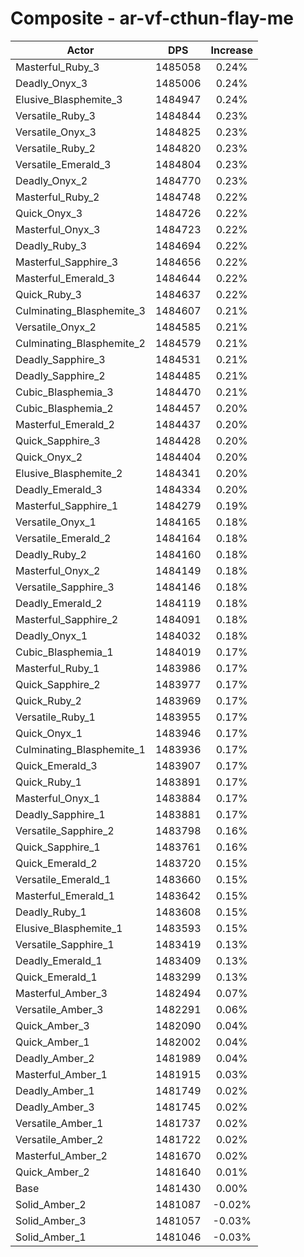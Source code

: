 # Composite - ar-vf-cthun-flay-me
| Actor | DPS | Increase |
|---|:---:|:---:|
|Masterful_Ruby_3|1485058|0.24%|
|Deadly_Onyx_3|1485006|0.24%|
|Elusive_Blasphemite_3|1484947|0.24%|
|Versatile_Ruby_3|1484844|0.23%|
|Versatile_Onyx_3|1484825|0.23%|
|Versatile_Ruby_2|1484820|0.23%|
|Versatile_Emerald_3|1484804|0.23%|
|Deadly_Onyx_2|1484770|0.23%|
|Masterful_Ruby_2|1484748|0.22%|
|Quick_Onyx_3|1484726|0.22%|
|Masterful_Onyx_3|1484723|0.22%|
|Deadly_Ruby_3|1484694|0.22%|
|Masterful_Sapphire_3|1484656|0.22%|
|Masterful_Emerald_3|1484644|0.22%|
|Quick_Ruby_3|1484637|0.22%|
|Culminating_Blasphemite_3|1484607|0.21%|
|Versatile_Onyx_2|1484585|0.21%|
|Culminating_Blasphemite_2|1484579|0.21%|
|Deadly_Sapphire_3|1484531|0.21%|
|Deadly_Sapphire_2|1484485|0.21%|
|Cubic_Blasphemia_3|1484470|0.21%|
|Cubic_Blasphemia_2|1484457|0.20%|
|Masterful_Emerald_2|1484437|0.20%|
|Quick_Sapphire_3|1484428|0.20%|
|Quick_Onyx_2|1484404|0.20%|
|Elusive_Blasphemite_2|1484341|0.20%|
|Deadly_Emerald_3|1484334|0.20%|
|Masterful_Sapphire_1|1484279|0.19%|
|Versatile_Onyx_1|1484165|0.18%|
|Versatile_Emerald_2|1484164|0.18%|
|Deadly_Ruby_2|1484160|0.18%|
|Masterful_Onyx_2|1484149|0.18%|
|Versatile_Sapphire_3|1484146|0.18%|
|Deadly_Emerald_2|1484119|0.18%|
|Masterful_Sapphire_2|1484091|0.18%|
|Deadly_Onyx_1|1484032|0.18%|
|Cubic_Blasphemia_1|1484019|0.17%|
|Masterful_Ruby_1|1483986|0.17%|
|Quick_Sapphire_2|1483977|0.17%|
|Quick_Ruby_2|1483969|0.17%|
|Versatile_Ruby_1|1483955|0.17%|
|Quick_Onyx_1|1483946|0.17%|
|Culminating_Blasphemite_1|1483936|0.17%|
|Quick_Emerald_3|1483907|0.17%|
|Quick_Ruby_1|1483891|0.17%|
|Masterful_Onyx_1|1483884|0.17%|
|Deadly_Sapphire_1|1483881|0.17%|
|Versatile_Sapphire_2|1483798|0.16%|
|Quick_Sapphire_1|1483761|0.16%|
|Quick_Emerald_2|1483720|0.15%|
|Versatile_Emerald_1|1483660|0.15%|
|Masterful_Emerald_1|1483642|0.15%|
|Deadly_Ruby_1|1483608|0.15%|
|Elusive_Blasphemite_1|1483593|0.15%|
|Versatile_Sapphire_1|1483419|0.13%|
|Deadly_Emerald_1|1483409|0.13%|
|Quick_Emerald_1|1483299|0.13%|
|Masterful_Amber_3|1482494|0.07%|
|Versatile_Amber_3|1482291|0.06%|
|Quick_Amber_3|1482090|0.04%|
|Quick_Amber_1|1482002|0.04%|
|Deadly_Amber_2|1481989|0.04%|
|Masterful_Amber_1|1481915|0.03%|
|Deadly_Amber_1|1481749|0.02%|
|Deadly_Amber_3|1481745|0.02%|
|Versatile_Amber_1|1481737|0.02%|
|Versatile_Amber_2|1481722|0.02%|
|Masterful_Amber_2|1481670|0.02%|
|Quick_Amber_2|1481640|0.01%|
|Base|1481430|0.00%|
|Solid_Amber_2|1481087|-0.02%|
|Solid_Amber_3|1481057|-0.03%|
|Solid_Amber_1|1481046|-0.03%|
